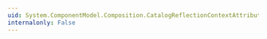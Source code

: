 ```yaml
---
uid: System.ComponentModel.Composition.CatalogReflectionContextAttribute
internalonly: False
---
```

